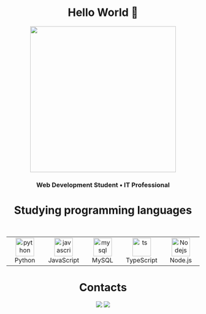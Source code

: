 <h1 align="center">
  Hello World 👋
</h1>

<div align="center">
   <img height="380em" src="https://i.pinimg.com/originals/21/11/61/21116158daaeb1459b4ec0758505e1ad.gif"/>
</div>

<h3 align="center">
  Web Development Student • IT Professional
</h3>
<h1 align="center"> Studying programming languages </h1><br/>

<table align="center">
  <tr>
    <td align="center" width="96">
      <a href="#macropower-tech">
        <img src="https://skillicons.dev/icons?i=python" width="48" height="48" alt="python" />
      </a>
      <br>Python
    </td>
    <td align="center" width="96">
        <img src="https://skillicons.dev/icons?i=javascript" width="48" height="48" alt="javascript" />
      <br>JavaScript
    </td>
    <td align="center" width="96">
        <img src="https://skillicons.dev/icons?i=mysql" width="48" height="48" alt="mysql" />
      <br>MySQL
    </td>
    <td align="center" width="96">
        <img src="https://skillicons.dev/icons?i=ts" width="48" height="48" alt="ts" />
      <br>TypeScript
    </td>
        <td align="center" width="96">
        <img src="https://skillicons.dev/icons?i=nodejs" width="48" height="48" alt="Nodejs" />
      <br>Node.js
      </td>
</table>
<h1 align="center"> Contacts </h1>
<div align="center">
    <a href = "mailto:santoss.coding@gmail.com"><img src="https://img.shields.io/badge/Gmail-D14836?style=for-the-badge&logo=gmail&logoColor=white" target="_blank"></a>
    <a href="https://www.linkedin.com/in/vitorsantss" target="_blank"><img src="https://img.shields.io/badge/-LinkedIn-%230077B5?style=for-the-badge&logo=linkedin&logoColor=white" target="_blank"></a>
  </div>

